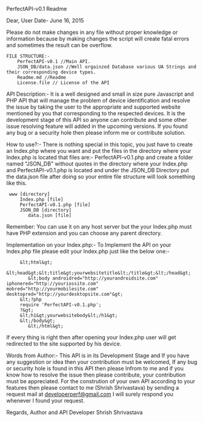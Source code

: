 PerfectAPI-v0.1 Readme

Dear, User
Date- June 16, 2015

  Please do not make changes in any file without proper knowledge or information because by making changes the script will create fatal errors and sometimes the result can be overflow.
	
	FILE STRUCTURE:-
		PerfectAPI-v0.1 //Main API.
		JSON_DB/data.json //Well orgainzed Database various UA Strings and their corresponding device types.
		Readme.md //Readme
		License.file // License of the API

  API Description:-
    It is a well designed and small in size pure Javascript and PHP API that will manage the problem of device identification and resolve the issue by taking the user to the appropriate and supported website mentioned by you that corresponding to the respected devices. It is     the development stage of this API so anyone can contribute and some other issue resolving feature will added in the upcoming versions. If you found any bug or a security hole then please inform me or contribute solution.
    
  How to use?:-
   There is nothing special in this topic, you just have to create an Index.php where you want and put the files in the directory where your Index.php is located that files are:-
    PerfectAPI-v0.1.php
   and create a folder named "JSON_DB" without quotes in the directory where your Index.php and PerfectAPI-v0.1.php is located
   and under the JSON_DB Directory put the data.json file after doing so your entire file structure will look something like this.
   
	 www [directory]
		 Index.php [file]
		 PerfectAPI-v0.1.php [file]
		 JSON_DB [directory]
			data.json [file]
			
   Remember: You can use it on any host server but the your Index.php must have PHP extension and you can choose any parent directory.
   
   Implementation on your Index.php:-
   To Implement the API on your Index.php file please edit your Index.php just like the below one:-
   
   
		 &lt;html&gt;
		 &lt;head&gt;&lt;title&gt;yourwebsitetitle&lt;/title&gt;&lt;/head&gt;
    		&lt;body androidred="http://yourandroidsite.com" iphonered="http://youriossite.com" 			mobred="http://yourmobilesite.com" 	              desktopred="http://yourdesktopsite.com"&gt;
		 &lt;?php
		 require 'PerfectAPI-v0.1.php';
		 ?&gt;
		 &lt;h1&gt;yourwebsitebody&lt;/h1&gt;
		 &lt;/body&gt;
    		&lt;/html&gt;
    
    
  If every thing is right then after opening your Index.php user will get redirected to the site supported by his device.
  
  Words from Author:- 
  This API is in its Development Stage and If you have any suggestion or idea then your contribution must be welcomed, If any bug or security hole is found in this API then please Infrom to me and if you know how to resolve the issue then please contribute, your contribution must be appreciated.
  For the constrution of your own API according to your features then please contact to me (Shrish Shrivastava) by sending a request mail at developerperf@gmail.com I will surely respond you whenever I found your request.
  
  Regards,
  Author and API Developer
  Shrish Shrivastava 
  
	
